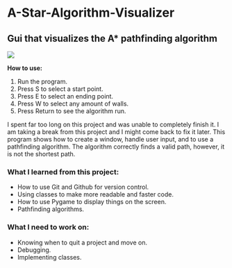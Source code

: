 # A-Star-Algorithm-Visualizer
## Gui that visualizes the A* pathfinding algorithm 
![](https://raw.github.com/trevortomlin/A-Star-Algorithm-Visualizer/master/algorithmimage.png)

**How to use:** 
1. Run the program.
2. Press S to select a start point.
3. Press E to select an ending point.
4. Press W to select any amount of walls.
5. Press Return to see the algorithm run.

I spent far too long on this project and was unable to completely finish it. I am taking a break from this project and I might come back to fix it later. This program shows how to create a window, handle user input, and to use a pathfinding algorithm. The algorithm correctly finds a valid path, however, it is not the shortest path.

### What I learned from this project:
- How to use Git and Github for version control.
- Using classes to make more readable and faster code.
- How to use Pygame to display things on the screen.
- Pathfinding algorithms.

### What I need to work on:
- Knowing when to quit a project and move on.
- Debugging.
- Implementing classes.

